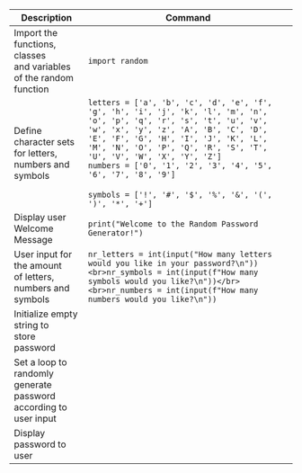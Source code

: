 
| Description | Command |
| --- | --- |
| Import the functions, classes <br>and variables of the random function | `import random` |
| Define character sets for letters, <br>numbers and symbols</br> | `letters = ['a', 'b', 'c', 'd', 'e', 'f', 'g', 'h', 'i', 'j', 'k', 'l', 'm', 'n', 'o', 'p', 'q', 'r', 's', 't', 'u', 'v', 'w', 'x', 'y', 'z', 'A', 'B', 'C', 'D', 'E', 'F', 'G', 'H', 'I', 'J', 'K', 'L', 'M', 'N', 'O', 'P', 'Q', 'R', 'S', 'T', 'U', 'V', 'W', 'X', 'Y', 'Z']`<br>`numbers = ['0', '1', '2', '3', '4', '5', '6', '7', '8', '9']`</br><br>`symbols = ['!', '#', '$', '%', '&', '(', ')', '*', '+']`</br> |
| Display user Welcome Message | `print("Welcome to the Random Password Generator!")` |
| User input for the amount <br>of letters, numbers and symbols</br> | `nr_letters = int(input("How many letters would you like in your password?\n"))<br>nr_symbols = int(input(f"How many symbols would you like?\n"))</br><br>nr_numbers = int(input(f"How many numbers would you like?\n"))` | 
| Initialize empty string to <br>store password</br> | |
| Set a loop to randomly generate password <br>according to user input</br> | |
| Display password to user | 
